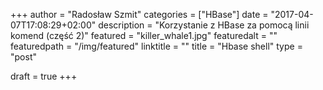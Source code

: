 +++
author = "Radosław Szmit"
categories = ["HBase"]
date = "2017-04-07T17:08:29+02:00"
description = "Korzystanie z HBase za pomocą linii komend (część 2)"
featured = "killer_whale1.jpg"
featuredalt = ""
featuredpath = "/img/featured"
linktitle = ""
title = "Hbase shell"
type = "post"

draft = true
+++

